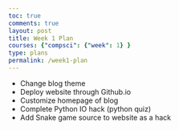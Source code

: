 ```yaml
---
toc: true
comments: true
layout: post
title: Week 1 Plan
courses: {"compsci": {"week": 1} }
type: plans
permalink: /week1-plan
---
```

- Change blog theme
- Deploy website through Github.io
- Customize homepage of blog
- Complete Python IO hack (python quiz)
- Add Snake game source to website as a hack